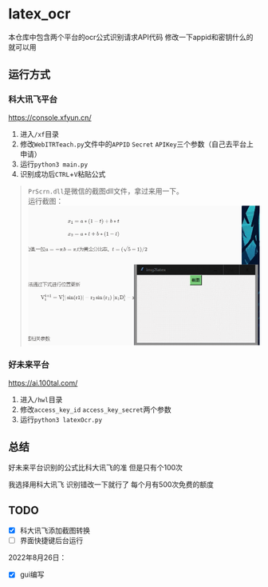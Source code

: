 # latex_ocr
本仓库中包含两个平台的ocr公式识别请求API代码 修改一下appid和密钥什么的就可以用

## 运行方式
### 科大讯飞平台
<https://console.xfyun.cn/>
1. 进入`/xf`目录
2. 修改`WebITRTeach.py`文件中的`APPID` `Secret` `APIKey`三个参数（自己去平台上申请）
3. 运行`python3 main.py`
4. 识别成功后`CTRL`+`V`粘贴公式
> `PrScrn.dll`是微信的截图dll文件，拿过来用一下。    
运行截图：  
![](./xf/gui.gif)

### 好未来平台
<https://ai.100tal.com/>
1. 进入`/hwl`目录
2. 修改`access_key_id` `access_key_secret`两个参数
3. 运行`python3 latexOcr.py`     
   
## 总结
好未来平台识别的公式比科大讯飞的准 但是只有个100次 

我选择用科大讯飞 识别错改一下就行了 每个月有500次免费的额度    

## TODO
- [x] 科大讯飞添加截图转换   
- [ ] 界面快捷键后台运行

2022年8月26日：  
- [x] gui编写